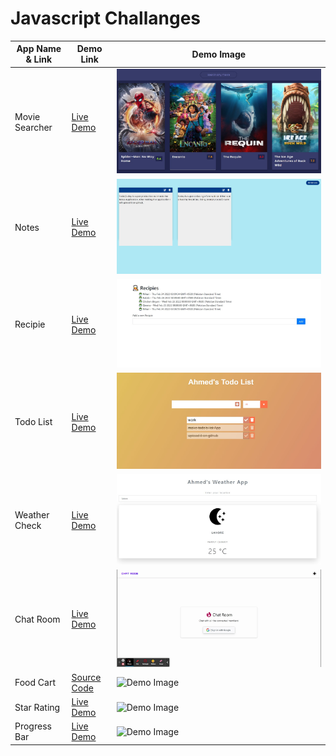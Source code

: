 # Javascript Challanges

| App Name & Link | Demo Link                                                           | Demo Image                                                                                                             |
| --------------- | ------------------------------------------------------------------- | ---------------------------------------------------------------------------------------------------------------------- |
| Movie Searcher  | <a href="https://moviesearcherahmed.vercel.app/">Live Demo</a>      | <img src="https://github.com/ahmadrazach/Javascript-Challanges/blob/main/movie-app/thumnail.jpg" alt="Demo image"/>    |
| Notes           | <a href="https://notesappahmed.vercel.app/">Live Demo</a>           | <img src="https://github.com/ahmadrazach/Javascript-Challanges/blob/main/notes-app/thumbnail.jpg" alt="Demo image"/>   |
| Recipie         | <a href="https://recipeappahmed.vercel.app/">Live Demo</a>          | <img src="https://github.com/ahmadrazach/Javascript-Challanges/blob/main/recipe-app/template.jpg" alt="Demo image"/>   |
| Todo List       | <a href="https://todolistahmed.vercel.app/">Live Demo</a>           | <img src="https://github.com/ahmadrazach/Javascript-Challanges/blob/main/Todo%20App/thumbnail.jpg" alt="Demo image"/>  |
| Weather Check   | <a href="https://weather-app-ahmadrazach.vercel.app/">Live Demo</a> | <img src="https://github.com/ahmadrazach/Javascript-Challanges/blob/main/weather-app/thumbnail.jpg" alt="Demo image"/> |
| Chat Room       | <a href="https://chatroomahmed.netlify.app/">Live Demo</a>          | ![Demo Image](https://github.com/ahmadrazach/Javascript-Challanges/blob/main/charRoom/public/Chat%20Room.gif)          |
| Food Cart       | <a href="https://github.com/ahmadrazach/Javascript-Challanges/tree/main/food-cart">Source Code</a>          | ![Demo Image](https://github.com/ahmadrazach/Javascript-Challanges/blob/main/food-cart/React%20App.gif)          |
| Star Rating       | <a href="https://starrating.vercel.app/">Live Demo</a>          | ![Demo Image](https://github.com/ahmadrazach/Javascript-Challanges/blob/main/food-cart/React%20App.gif)          |
| Progress Bar       | <a href="https://progressbarreact.vercel.app/">Live Demo</a>          | ![Demo Image](https://github.com/ahmadrazach/Javascript-Challanges/blob/main/food-cart/React%20App.gif)          |
